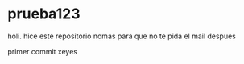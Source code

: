 # prueba123
holi. hice este repositorio nomas para que no te pida el mail despues

primer commit xeyes
